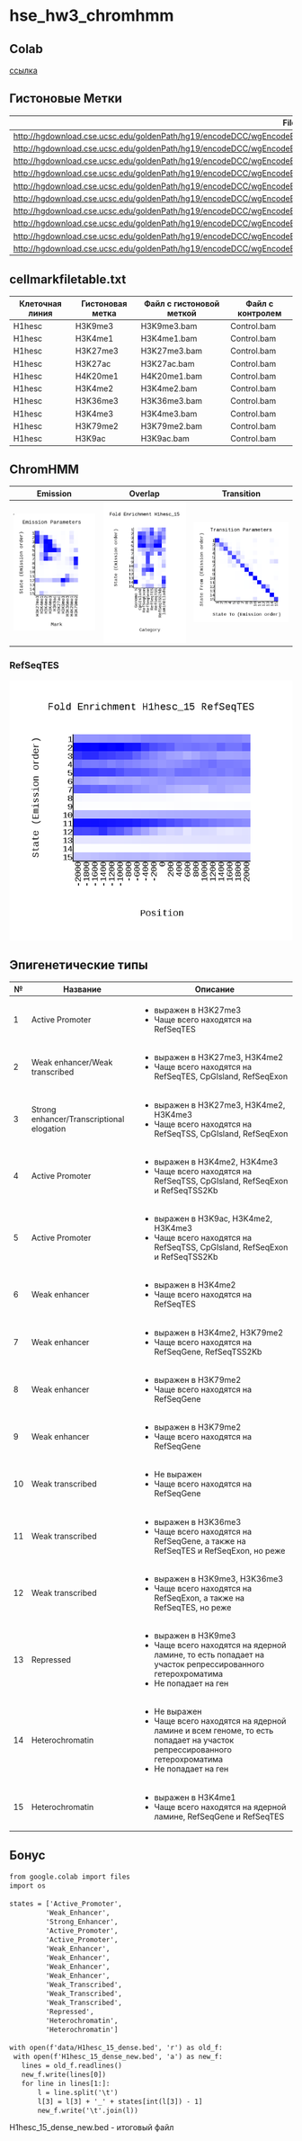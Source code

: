 # hse_hw3_chromhmm

## Colab
[ссылка](https://colab.research.google.com/drive/1XXUbdWo--8thwTWiSKGfCPAcDKWm8bnV?usp=sharing)

## Гистоновые Метки
File | Name
--- | ---
http://hgdownload.cse.ucsc.edu/goldenPath/hg19/encodeDCC/wgEncodeBroadHistone/wgEncodeBroadHistoneH1hescH3k27acStdAlnRep1.bam | H3K27ac.bam
http://hgdownload.cse.ucsc.edu/goldenPath/hg19/encodeDCC/wgEncodeBroadHistone/wgEncodeBroadHistoneH1hescH3k27me3StdAlnRep1.bam | H3K27me3.bam
http://hgdownload.cse.ucsc.edu/goldenPath/hg19/encodeDCC/wgEncodeBroadHistone/wgEncodeBroadHistoneH1hescH3k36me3StdAlnRep1.bam | H3K36me3.bam
http://hgdownload.cse.ucsc.edu/goldenPath/hg19/encodeDCC/wgEncodeBroadHistone/wgEncodeBroadHistoneH1hescH3k79me2StdAlnRep1.bam | H3K79me2.bam
http://hgdownload.cse.ucsc.edu/goldenPath/hg19/encodeDCC/wgEncodeBroadHistone/wgEncodeBroadHistoneH1hescH3k09me3StdAlnRep1.bam | H3K9me3.bam
http://hgdownload.cse.ucsc.edu/goldenPath/hg19/encodeDCC/wgEncodeBroadHistone/wgEncodeBroadHistoneH1hescH4k20me1StdAlnRep1.bam | H4K20me1.bam
http://hgdownload.cse.ucsc.edu/goldenPath/hg19/encodeDCC/wgEncodeBroadHistone/wgEncodeBroadHistoneH1hescH3k9acStdAlnRep1.bam | H3K9ac.bam
http://hgdownload.cse.ucsc.edu/goldenPath/hg19/encodeDCC/wgEncodeBroadHistone/wgEncodeBroadHistoneH1hescH3k4me1StdAlnRep1.bam  | H3K4me1.bam
http://hgdownload.cse.ucsc.edu/goldenPath/hg19/encodeDCC/wgEncodeBroadHistone/wgEncodeBroadHistoneH1hescH3k4me2StdAlnRep1.bam  | H3K4me2.bam
http://hgdownload.cse.ucsc.edu/goldenPath/hg19/encodeDCC/wgEncodeBroadHistone/wgEncodeBroadHistoneH1hescH3k4me3StdAlnRep1.bam  | H3K4me3.bam


## cellmarkfiletable.txt

Клеточная линия | Гистоновая метка | Файл с гистоновой меткой | Файл с контролем
--- | --- | --- | ---
H1hesc | H3K9me3 | H3K9me3.bam | Control.bam
H1hesc | H3K4me1 | H3K4me1.bam | Control.bam
H1hesc | H3K27me3 | H3K27me3.bam | Control.bam
H1hesc | H3K27ac | H3K27ac.bam | Control.bam
H1hesc | H4K20me1 | H4K20me1.bam | Control.bam
H1hesc | H3K4me2 | H3K4me2.bam | Control.bam
H1hesc | H3K36me3 | H3K36me3.bam | Control.bam
H1hesc | H3K4me3 | H3K4me3.bam | Control.bam
H1hesc | H3K79me2 |H3K79me2.bam | Control.bam
H1hesc | H3K9ac | H3K9ac.bam | Control.bam


## ChromHMM

Emission | Overlap | Transition 
 --- | --- | ---
![Image](/data/charts/states.png) | ![Image](/data/charts/regions.png) | ![Image](/data/charts/transitions.png)

### RefSeqTES
![Image](/data/charts/enrichment.png)

## Эпигенетические типы
№ | Название | Описание
 --- | --- | ---
1 | Active Promoter | <ul><li> выражен в H3K27me3 </li><li> Чаще всего находятся на RefSeqTES </li>
2 | Weak enhancer/Weak transcribed | <ul><li> выражен в H3K27me3, H3K4me2 </li><li> Чаще всего находятся на RefSeqTES, CpGIsland, RefSeqExon </li>
3 | Strong enhancer/Transcriptional elogation | <ul><li> выражен в H3K27me3, H3K4me2, H3K4me3 </li><li> Чаще всего находятся на RefSeqTSS, CpGIsland, RefSeqExon </li>
4 | Active Promoter | <ul><li> выражен в H3K4me2, H3K4me3 </li><li> Чаще всего находятся на RefSeqTSS, CpGIsland, RefSeqExon и RefSeqTSS2Kb </li>
5 | Active Promoter | <ul><li> выражен в H3K9ac, H3K4me2, H3K4me3 </li><li> Чаще всего находятся на RefSeqTSS, CpGIsland, RefSeqExon и RefSeqTSS2Kb </li>
6 | Weak enhancer | <ul><li> выражен в H3K4me2 </li><li> Чаще всего находятся на RefSeqTES </li>
7 | Weak enhancer | <ul><li> выражен в H3K4me2, H3K79me2 </li><li> Чаще всего находятся на RefSeqGene, RefSeqTSS2Kb </li>
8 | Weak enhancer | <ul><li> выражен в H3K79me2 </li><li> Чаще всего находятся на RefSeqGene </li>
9 | Weak enhancer | <ul><li> выражен в H3K79me2 </li><li> Чаще всего находятся на RefSeqGene </li>
10 | Weak transcribed | <ul><li> Не выражен </li><li> Чаще всего находятся на RefSeqGene </li>
11 | Weak transcribed | <ul><li> выражен в H3K36me3 </li><li> Чаще всего находятся на RefSeqGene, а также на RefSeqTES и RefSeqExon, но реже </li>
12 | Weak transcribed | <ul><li> выражен в H3K9me3, H3K36me3 </li><li> Чаще всего находятся на RefSeqExon, а также на RefSeqTES, но реже </li>
13 | Repressed | <ul><li> выражен в H3K9me3</li><li> Чаще всего находятся на ядерной ламине, то есть попадает на участок репрессированного гетерохроматима </li><li> Не попадает на ген </li>
14 | Heterochromatin | <ul><li> Не выражен </li><li> Чаще всего находятся на ядерной ламине и всем геноме, то есть попадает на участок репрессированного гетерохроматима </li><li> Не попадает на ген </li>
15 | Heterochromatin | <ul><li> выражен в H3K4me1 </li><li> Чаще всего находятся на ядерной ламине, RefSeqGene и RefSeqTES </li>

 
 ## Бонус
 ```
from google.colab import files
import os

states = ['Active_Promoter',
          'Weak_Enhancer',
          'Strong_Enhancer',
          'Active_Promoter',
          'Active_Promoter',
          'Weak_Enhancer',
          'Weak_Enhancer',
          'Weak_Enhancer',
          'Weak_Enhancer',
          'Weak_Transcribed',
          'Weak_Transcribed',
          'Weak_Transcribed',
          'Repressed',
          'Heterochromatin',
          'Heterochromatin']

with open(f'data/H1hesc_15_dense.bed', 'r') as old_f:
  with open(f'H1hesc_15_dense_new.bed', 'a') as new_f:
    lines = old_f.readlines()
    new_f.write(lines[0])
    for line in lines[1:]:
        l = line.split('\t')
        l[3] = l[3] + '_' + states[int(l[3]) - 1]
        new_f.write('\t'.join(l))
 ```
 
H1hesc_15_dense_new.bed - итоговый файл
